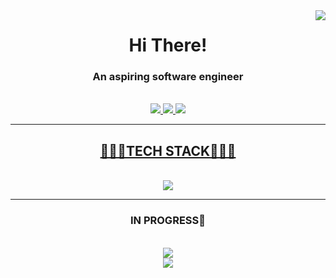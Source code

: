 <img align="right" src="https://visitor-badge.laobi.icu/badge?page_id=mompho.mompho"/>
<h1 align="center">Hi There!</h1>

<h3 align="center">An aspiring software engineer</h3>

<br/>

<div align="center">
  
</div>

<div align="center">
  <a href="mailto:mpho.khoza29@gmail.com">
    <img src="https://img.shields.io/badge/Gmail-333333?style=for-the-badge&logo=gmail&logoColor=red"/>
  </a>
  <a href="https://www.instagram.com/mphokhza/">
    <img src="https://img.shields.io/badge/Instagram-333333?style=for-the-badge&logo=instagram&logoColor=white"/>
  </a>
  <a href="https://www.linkedin.com/in/mpho-khoza-3a60512b7?utm_source=share&utm_campaign=share_via&utm_content=profile&utm_medium=ios_app
">
    <img src="https://img.shields.io/badge/LinkedIn-333333?style=for-the-badge&logo=linkedin&logoColor=red"/>

</div>

<hr/>

<h2 align="center"> 👩🏽‍💻TECH STACK👩🏽‍💻 </h2>
<br/>
<div align="center">
    <a href="https://skillicons.dev">
        <img src="https://skillicons.dev/icons?i=html,css,github,vscode" />
    </a>
<hr/>
<h3 align="center"> IN PROGRESS👾 </h3>
<br/>
<div align="center">
    <a href="https://skillicons.dev">
        <img src="https://skillicons.dev/icons?i=nodejs,javascript,c,java,python" /> <br>
      <img src="https://skillicons.dev/icons?i=react,mysql,flask,figma,git"/>
    </a>
</div>
    
